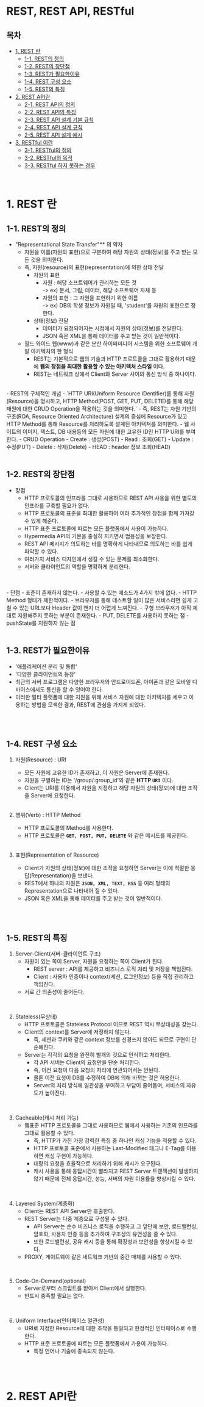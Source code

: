 # REST, REST API, RESTful

## **목차**
- [1. REST 란](#1)
    - [1-1. REST의 정의](#1-1)
    - [1-2. REST의 장단점](#1-2)
    - [1-3. REST가 필요한이유](#1-3)
    - [1-4. REST 구성 요소](#1-4)
    - [1-5. REST의 특징](#1-5)
- [2. REST API란](#2)
    - [2-1. REST API의 정의](#2-1)
    - [2-2. REST API의 특징](#2-2)
    - [2-3. REST API 설계 기본 규칙](#2-3)
    - [2-4. REST API 설계 규칙](#2-4)
    - [2-5. REST API 설계 예시](#2-5)
- [3. RESTful 이란](#3)
    - [3-1. RESTful의 정의](#3-1)
    - [3-2. RESTful의 목적](#3-2)
    - [3-3. RESTful 하지 못하는 경우](#3-3)

<br/>

# 1. REST 란<a id="1"></a>

## 1-1. REST의 정의<a id="1-1"></a>  
- "Representational State Transfer"** 의 약자
    - 자원을 이름(자원의 표현)으로 구분하여 해당 자원의 상태(정보)를 주고 받는 모든 것을 의미한다.
    - 즉, 자원(resource)의 표현(representation)에 의한 상태 전달
        - 자원의 표현
            - 자원 : 해당 소프트웨어가 관리하는 모든 것  
            -> ex) 문서, 그림, 데이터, 해당 소프트웨어 자체 등
            - 자원의 표현 : 그 자원을 표현하기 위한 이름  
            -> ex) DB의 학생 정보가 자원일 때, 'student'를 자원의 표현으로 정한다.
        - 상태(정보) 전달
            - 데이터가 요청되어지는 시점에서 자원의 상태(정보)를 전달한다.
            - JSON 혹은 XML을 통해 데이터를 주고 받는 것이 일반적이다.
    - 월드 와이드 웹(www)과 같은 분산 하이퍼미디어 시스템을 위한 소프트웨어 개발 아키텍처의 한 형식
        - REST는 기본적으로 웹의 기술과 HTTP 프로토콜을 그대로 활용하기 때문에 **웹의 장점을 최대한 활용할 수 있는 아키텍처 스타일** 이다.
        - REST는 네트워크 상에서 Client와 Server 사이의 통신 방식 중 하나이다.
<br/>
- REST의 구체적인 개념
    - `HTTP URI(Uniform Resource IDentifier)를 통해 자원(Resource)을 명시하고, HTTP Method(POST, GET, PUT, DELETE)를 통해 해당 재원에 대한 CRUD Operation을 적용하는 것을 의미한다.`
        - 즉, REST는 자원 기반의 구조(ROA, Resource Oriented Architecture) 설계의 중심에 Resource가 있고 HTTP Method를 통해 Resource를 처리하도록 설계된 아키텍쳐를 의미한다.
        - 웹 사이트의 이미지, 텍스트, DB 내용등의 모든 자원에 대한 고유한 ID인 HTTP URI를 부여한다.
        - CRUD Operation
            - Create : 생성(POST)
            - Read : 조회(GET)
            - Update : 수정(PUT)
            - Delete : 삭제(Delete)
            - HEAD : header 정보 조회(HEAD)
        
<br/>
<br/>

## 1-2. REST의 장단점<a id="1-2"></a>
- 장점
    - HTTP 프로토콜의 인프라를 그대로 사용하므로 REST API 사용을 위한 별도의 인프라를 구축할 필요가 없다.
    - HTTP 프로토콜의 표준을 최대한 활용하여 여러 추가적인 장점을 함께 가져갈 수 있게 해준다.
    - HTTP 표준 프로토콜에 따르는 모든 플랫폼에서 사용이 가능하다.
    - Hypermedia API의 기본을 충실히 지키면서 범용성을 보장한다.
    - REST API 메시지가 의도하는 바를 명확하게 나타내므로 의도하는 바를 쉽게 파악할 수 있다.
    - 여러가지 서비스 디자인에서 생길 수 있는 문제를 최소화한다.
    - 서버와 클라이언트의 역할을 명확하게 분리한다.
<br/>
<br/>
- 단점
    - 표준이 존재하지 않는다.
    - 사용할 수 있는 메소드가 4가지 밖에 없다.
        - HTTP Method 형태가 제한적이다.
    - 브라우저를 통해 테스트할 일이 많은 서비스라면 쉽게 고칠 수 있는 URL보다 Header 값이 왠지 더 어렵게 느껴진다.
    - 구형 브라우저가 아직 제대로 지원해주지 못하는 부분이 존재한다.
        - PUT, DELETE를 사용하지 못하는 점
        - pushState를 지원하지 않는 점

<br/>
<br/>

## 1-3. REST가 필요한이유<a id="1-3"></a>
- '애플리케이션 분리 및 통합'
- '다양한 클라이언트의 등장'
- 최근의 서버 프로그램은 다양한 브라우저와 안드로이드폰, 아이폰과 같은 모바일 디바이스에서도 통신을 할 수 잇어야 한다.
- 이러한 멀티 플랫폼에 대한 지원을 위해 서비스 자원에 대한 아키텍처를 세우고 이용하는 방법을 모색한 결과, REST에 관심을 가지게 되었다.

<br/>
<br/>

## 1-4. REST 구성 요소<a id="1-4"></a>
1. 자원(Resource) : URI
    - 모든 자원에 고유한 ID가 존재하고, 이 자원은 Server에 존재한다.
    - 자원을 구별하는 ID는 '/group/:group_id'와 같은 **HTTP `URI`** 이다.
    - Client는 URI를 이용해서 자원을 지정하고 해당 자원의 상태(정보)에 대한 조작을 Server에 요청한다.
<br/><br/>

2. 행위(Verb) : HTTP Method
    - HTTP 프로토콜의 Method를 사용한다.
    - HTTP 프로토콜은 **`GET, POST, PUT, DELETE`** 와 같은 메서드를 제공한다.
<br/><br/>

3. 표현(Representation of Resource)
    - Client가 자원의 상태(정보)에 대한 조작을 요청하면 Server는 이에 적절한 응답(Representation)을 보낸다.
    - REST에서 하나의 자원은 **`JSON, XML, TEXT, RSS`** 등 여러 형태의 Representation으로 나타내어 질 수 있다.
    - JSON 혹은 XML을 통해 데이터를 주고 받는 것이 일반적이다.

<br/>
<br/>

## 1-5. REST의 특징<a id="1-5"></a>
1. Server-Client(서버-클라이언트 구조)
    - 자원이 있는 쪽이 Server, 자원을 요청하는 쪽이 Client가 된다.
        - REST server : API를 제공하고 비즈니스 로직 처리 및 저장을 책임진다.
        - Client : 사용자 인증이나 context(세션, 로그인정보) 등을 직접 관리하고 책임진다.   
    - 서로 간 의존성이 줄어든다.

<br/>

2. Stateless(무상태)
    - HTTP 프로토콜은 Stateless Protocol 이므로 REST 역시 무상태성을 갖는다.
    - Client의 context를 Server에 저정하지 않는다.
        - 즉, 세션과 쿠키와 같은 context 정보를 신경쓰지 않아도 되므로 구현이 단순해진다.
    - Server는 각각의 요청을 완전히 별개의 것으로 인식하고 처리한다.
        - 각 API 서버는 Client의 요청만을 단순 처리한다.
        - 즉, 이전 요청이 다음 요청의 처리에 연관되어서는 안된다.
        - 물론 이전 요청이 DB를 수정하여 DB에 의해 바뀌는 것은 허용한다.
        - Server의 처리 방식에 일관성을 부여하고 부담이 줄어들며, 서비스의 자유도가 높아진다.

<br/>

3. Cacheable(캐시 처리 가능)
    - 웹표준 HTTP 프로토콜을 그대로 사용하므로 웹에서 사용하는 기존의 인프라를 그대로 활용할 수 있다.
        - 즉, HTTP가 가진 가장 강력한 특징 중 하나인 캐싱 기능을 적용할 수 있다.
        - HTTP 프로토콜 표준에서 사용하는 Last-Modified 태그나 E-Tag를 이용하면 캐싱 구현이 가능하다.
        - 대량의 요청을 효율적으로 처리하기 위해 캐시가 요구된다.
        - 캐시 사용을 통해 응답시간이 빨라지고 REST Server 트랜잭션이 발생하지 않기 때문에 전체 응답시간, 성능, 서버의 자원 이용률을 향상시킬 수 있다.
    
<br/>

4. Layered System(계층화)
    - Client는 REST API Server만 호출한다.
    - REST Server는 다중 계층으로 구성될 수 있다.
        - API Server는 순수 비즈니스 로직을 수행하고 그 앞단에 보안, 로드밸런싱, 암호화, 사용자 인증 등을 추가하여 구조상의 유연성을 줄 수 있다.
        - 또한 로드밸런싱, 공유 캐시 등을 통해 확장성과 보안성을 향상시킬 수 있다.
    - PROXY, 게이트웨이 같은 네트워크 기반의 중간 매체를 사용할 수 있다.

<br/>

5. Code-On-Demand(optional)
    - Server로부터 스크립트를 받아서 Client에서 실행한다.
    - 반드시 충족할 필요는 없다.

<br/>

6. Uniform Interface(인터페이스 일관성)
    - URI로 지정한 Resource에 대한 조작을 통일되고 한정적인 인터페이스로 수행한다.
    - HTTP 표준 프로토콜에 따르는 모든 플랫폼에서 가용이 가능하다.
        - 특정 언어나 기술에 종속되지 않는다.

<br/><br/>

# 2. REST API란<a id="2"></a>